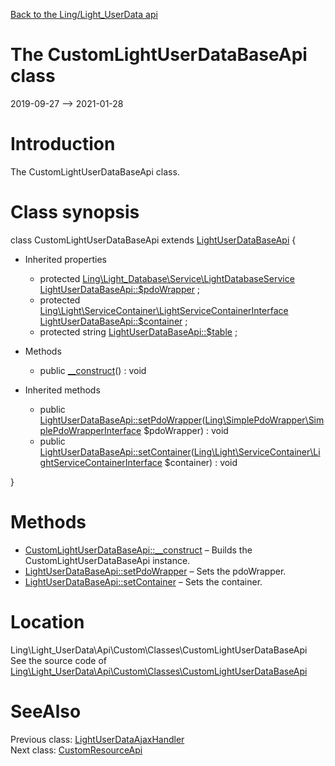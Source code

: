 [Back to the Ling/Light_UserData api](https://github.com/lingtalfi/Light_UserData/blob/master/doc/api/Ling/Light_UserData.md)



The CustomLightUserDataBaseApi class
================
2019-09-27 --> 2021-01-28






Introduction
============

The CustomLightUserDataBaseApi class.



Class synopsis
==============


class <span class="pl-k">CustomLightUserDataBaseApi</span> extends [LightUserDataBaseApi](https://github.com/lingtalfi/Light_UserData/blob/master/doc/api/Ling/Light_UserData/Api/Generated/Classes/LightUserDataBaseApi.md)  {

- Inherited properties
    - protected [Ling\Light_Database\Service\LightDatabaseService](https://github.com/lingtalfi/Light_Database/blob/master/doc/api/Ling/Light_Database/Service/LightDatabaseService.md) [LightUserDataBaseApi::$pdoWrapper](#property-pdoWrapper) ;
    - protected [Ling\Light\ServiceContainer\LightServiceContainerInterface](https://github.com/lingtalfi/Light/blob/master/doc/api/Ling/Light/ServiceContainer/LightServiceContainerInterface.md) [LightUserDataBaseApi::$container](#property-container) ;
    - protected string [LightUserDataBaseApi::$table](#property-table) ;

- Methods
    - public [__construct](https://github.com/lingtalfi/Light_UserData/blob/master/doc/api/Ling/Light_UserData/Api/Custom/Classes/CustomLightUserDataBaseApi/__construct.md)() : void

- Inherited methods
    - public [LightUserDataBaseApi::setPdoWrapper](https://github.com/lingtalfi/Light_UserData/blob/master/doc/api/Ling/Light_UserData/Api/Generated/Classes/LightUserDataBaseApi/setPdoWrapper.md)([Ling\SimplePdoWrapper\SimplePdoWrapperInterface](https://github.com/lingtalfi/SimplePdoWrapper/blob/master/doc/api/Ling/SimplePdoWrapper/SimplePdoWrapperInterface.md) $pdoWrapper) : void
    - public [LightUserDataBaseApi::setContainer](https://github.com/lingtalfi/Light_UserData/blob/master/doc/api/Ling/Light_UserData/Api/Generated/Classes/LightUserDataBaseApi/setContainer.md)([Ling\Light\ServiceContainer\LightServiceContainerInterface](https://github.com/lingtalfi/Light/blob/master/doc/api/Ling/Light/ServiceContainer/LightServiceContainerInterface.md) $container) : void

}






Methods
==============

- [CustomLightUserDataBaseApi::__construct](https://github.com/lingtalfi/Light_UserData/blob/master/doc/api/Ling/Light_UserData/Api/Custom/Classes/CustomLightUserDataBaseApi/__construct.md) &ndash; Builds the CustomLightUserDataBaseApi instance.
- [LightUserDataBaseApi::setPdoWrapper](https://github.com/lingtalfi/Light_UserData/blob/master/doc/api/Ling/Light_UserData/Api/Generated/Classes/LightUserDataBaseApi/setPdoWrapper.md) &ndash; Sets the pdoWrapper.
- [LightUserDataBaseApi::setContainer](https://github.com/lingtalfi/Light_UserData/blob/master/doc/api/Ling/Light_UserData/Api/Generated/Classes/LightUserDataBaseApi/setContainer.md) &ndash; Sets the container.





Location
=============
Ling\Light_UserData\Api\Custom\Classes\CustomLightUserDataBaseApi<br>
See the source code of [Ling\Light_UserData\Api\Custom\Classes\CustomLightUserDataBaseApi](https://github.com/lingtalfi/Light_UserData/blob/master/Api/Custom/Classes/CustomLightUserDataBaseApi.php)



SeeAlso
==============
Previous class: [LightUserDataAjaxHandler](https://github.com/lingtalfi/Light_UserData/blob/master/doc/api/Ling/Light_UserData/AjaxHandler/LightUserDataAjaxHandler.md)<br>Next class: [CustomResourceApi](https://github.com/lingtalfi/Light_UserData/blob/master/doc/api/Ling/Light_UserData/Api/Custom/Classes/CustomResourceApi.md)<br>
